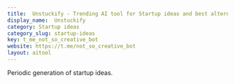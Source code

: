 ```yaml
---
title:  Unstuckify - Trending AI tool for Startup ideas and best alternatives
display_name:  Unstuckify
category: Startup ideas
category_slug: startup-ideas
key: t_me_not_so_creative_bot
website: https://t.me/not_so_creative_bot
layout: aitool
---
```


Periodic generation of startup ideas.
